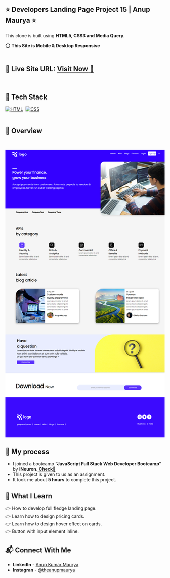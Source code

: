 ## ⭐ Developers Landing Page Project 15 | Anup Maurya ⭐

This clone is built using **HTML5, CSS3 and Media Query**.

⭕ **This Site is Mobile & Desktop Responsive**
<br>
<br>

## 📌 **Live Site URL:** <a href="https://webhostingbyanup.netlify.app/">**Visit Now** 🚀</a>

<br>

## 📌 Tech Stack

[![HTML](https://img.shields.io/badge/html5%20-%23E34F26.svg?&style=for-the-badge&logo=html5&logoColor=white)](https://github.com/anup-maurya)&nbsp;
[![CSS](https://img.shields.io/badge/css3%20-%231572B6.svg?&style=for-the-badge&logo=css3&logoColor=white)](https://github.com/anup-maurya)&nbsp;
<br>
<br>

## 📌 Overview

<br>

![Screenshot](./images/screencapture.png)

## 📌 My process

- I joined a bootcamp **"JavaScript Full Stack Web Developer Bootcamp"** by **iNeuron**.<a href="https://ineuron.ai/one-neuron/Tech-Neuron?campaign=affiliate&coupon_code=TZMHQCDB"> **Check🚀**</a>
- This project is given to us as an assignment.
- It took me about **5 hours** to complete this project.

## 📌 What I Learn

👉 How to develop full fledge landing page.  
👉 Learn how to design pricing cards.  
👉 Learn how to design hover effect on cards.  
👉 Button with input element inline.

## 📬 Connect With Me

- **LinkedIn** - [Anup Kumar Maurya](https://www.linkedin.com/in/anupmaurya/)
- **Instagran** - [@theanupmaurya](https://www.instagram.com/theanupmaurya)

